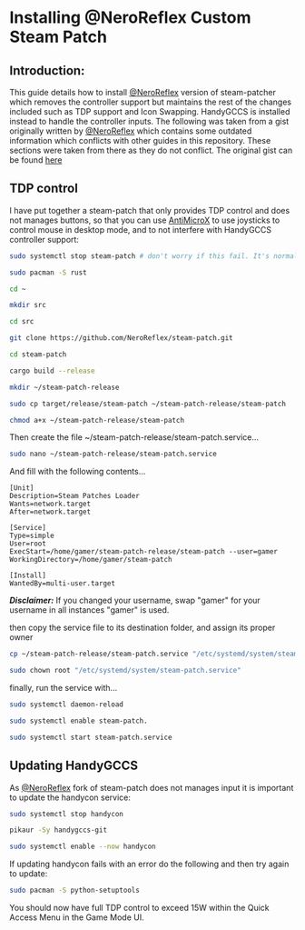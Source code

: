 # Installing @NeroReflex Custom Steam Patch

## Introduction:
This guide details how to install [@NeroReflex](https://github.com/NeroReflex) version of steam-patcher which removes the controller support but maintains the rest of the changes included such as TDP support and Icon Swapping. HandyGCCS is installed instead to handle the controller inputs. The following was taken from a gist originally written by [@NeroReflex](https://github.com/NeroReflex) which contains some outdated information which conflicts with other guides in this repository. These sections were taken from there as they do not conflict. The original gist can be found [here](https://gist.github.com/NeroReflex/e546ca365b86d3ef226ea4a085bfae43)

## TDP control
I have put together a steam-patch that only provides TDP control and does not manages buttons, so that you can use [AntiMicroX](https://github.com/AntiMicroX/antimicrox) to use joysticks to control mouse in desktop mode, and to not interfere with HandyGCCS controller support:

```sh
sudo systemctl stop steam-patch # don't worry if this fail. It's normal...
```
```sh
sudo pacman -S rust
```
```sh
cd ~
```
```sh
mkdir src
```
```sh
cd src
```
```sh
git clone https://github.com/NeroReflex/steam-patch.git
```
```sh
cd steam-patch
```
```sh
cargo build --release
```
```sh
mkdir ~/steam-patch-release
```
```sh
sudo cp target/release/steam-patch ~/steam-patch-release/steam-patch
```
```sh
chmod a+x ~/steam-patch-release/steam-patch
```

Then create the file ~/steam-patch-release/steam-patch.service...

```sh
sudo nano ~/steam-patch-release/steam-patch.service
```
And fill with the following contents...
```
[Unit]
Description=Steam Patches Loader
Wants=network.target
After=network.target

[Service]
Type=simple
User=root
ExecStart=/home/gamer/steam-patch-release/steam-patch --user=gamer
WorkingDirectory=/home/gamer/steam-patch

[Install]
WantedBy=multi-user.target
```

***Disclaimer:***
If you changed your username, swap "gamer" for your username in all instances "gamer" is used.

then copy the service file to its destination folder, and assign its proper owner

```sh
cp ~/steam-patch-release/steam-patch.service "/etc/systemd/system/steam-patch.service"
```
```sh
sudo chown root "/etc/systemd/system/steam-patch.service"
```

finally, run the service with...

```sh
sudo systemctl daemon-reload
```
```sh
sudo systemctl enable steam-patch.
```
```sh
sudo systemctl start steam-patch.service
```
## Updating HandyGCCS
As [@NeroReflex](https://github.com/NeroReflex) fork of steam-patch does not manages input it is important to update the handycon service:

```sh
sudo systemctl stop handycon
```
```sh
pikaur -Sy handygccs-git
```
```sh
sudo systemctl enable --now handycon
```

If updating handycon fails with an error do the following and then try again to update:

```sh
sudo pacman -S python-setuptools
```

You should now have full TDP control to exceed 15W within the Quick Access Menu in the Game Mode UI.